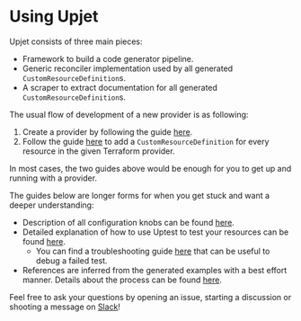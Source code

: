 # Using Upjet

Upjet consists of three main pieces:
* Framework to build a code generator pipeline.
* Generic reconciler implementation used by all generated `CustomResourceDefinition`s.
* A scraper to extract documentation for all generated `CustomResourceDefinition`s.

The usual flow of development of a new provider is as following:
1. Create a provider by following the guide [here][generate-a-provider].
2. Follow the guide [here][new-v1beta1] to add a `CustomResourceDefinition` for
   every resource in the given Terraform provider.

In most cases, the two guides above would be enough for you to get up and running
with a provider.

The guides below are longer forms for when you get stuck and want a deeper
understanding:
* Description of all configuration knobs can be found [here][full-guide].
* Detailed explanation of how to use Uptest to test your resources can be found
  [here][uptest-guide].
  * You can find a troubleshooting guide [here][testing-instructions] that can
    be useful to debug a failed test.
* References are inferred from the generated examples with a best effort manner.
  Details about the process can be found [here][reference-generation].

Feel free to ask your questions by opening an issue, starting a discussion or
shooting a message on [Slack]!

[generate-a-provider]: generating-a-provider.md
[new-v1beta1]: add-new-resource-short.md
[full-guide]: add-new-resource-long.md
[uptest-guide]: testing-resources-by-using-uptest.md
[testing-instructions]: testing-instructions.md
[reference-generation]: reference-generation.md
[Slack]: https://crossplane.slack.com/archives/C01TRKD4623